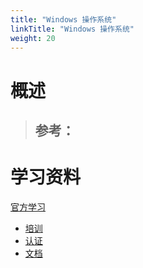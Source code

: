 ```yaml
---
title: "Windows 操作系统"
linkTitle: "Windows 操作系统"
weight: 20
---
```


# 概述
> 参考：
> - 

# 学习资料

[官方学习](https://learn.microsoft.com/)
- [培训](https://learn.microsoft.com/training/)
- [认证](https://learn.microsoft.com/certifications/)
- [文档](https://learn.microsoft.com//docs/)
